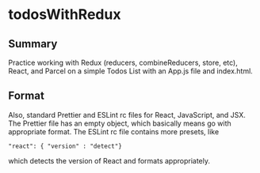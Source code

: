 # todosWithRedux

## Summary

Practice working with Redux (reducers, combineReducers, store, etc), React, and Parcel on a simple Todos List with an App.js file and index.html.

## Format

Also, standard Prettier and ESLint rc files for React, JavaScript, and JSX. The Prettier file has an empty object, which basically means go with appropriate format. The ESLint rc file contains more presets, like

```
"react": { "version" : "detect"}
```

which detects the version of React and formats appropriately.
